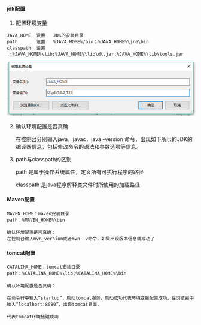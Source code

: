 #### jdk配置

1. 配置环境变量

~~~
JAVA_HOME  设置   JDK的安装目录
path       设置   %JAVA_HOME%/bin；%JAVA_HOME%\jre\bin
classpath  设置   .;%JAVA_HOME%\lib;%JAVA_HOME%\lib\dt.jar;%JAVA_HOME%\lib\tools.jar
~~~

![JAVA HOME  1311 ](../../图片/环境变量配置/clip_image001.png)

2. 确认环境配置是否真确

    在控制台分别输入java，javac，java -version 命令，出现如下所示的JDK的编译器信息，包括修改命令的语法和参数选项等信息。

3. path与classpath的区别

    path 是属于操作系统属性，定义所有可执行程序的路径

    classpath 是java程序解释类文件时所使用的加载路径

#### Maven配置

~~~
MAVEN_HOME：maven安装目录
path：%MAVEN_HOME%\bin

确认环境配置是否真确：
在控制台输入mvn_version或者mvn -v命令，如果出现版本信息就成功了
~~~



#### tomcat配置

 ~~~
CATALINA_HOME：tomcat安装目录
path：%CATALINA_HOME%\lib;%CATALINA_HOME%\bin

确认环境配置是否真确：

在命令行中输入“startup”，启动tomcat服务，启动成功代表环境变量配置成功，在浏览器中输入“localhost:8080”，出现tomcat界面，

代表tomcat环境搭建成功
 ~~~

